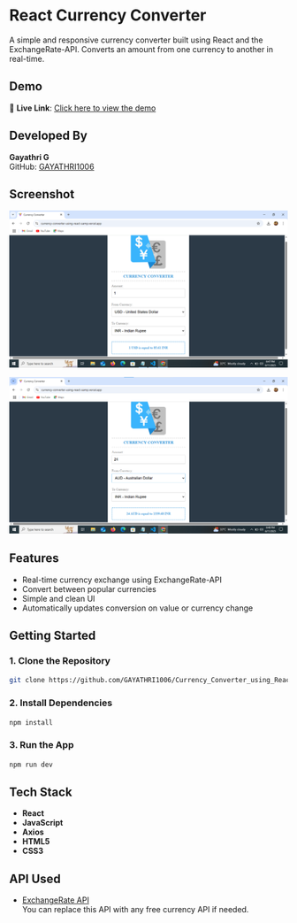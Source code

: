 # React Currency Converter

A simple and responsive currency converter built using React and the ExchangeRate-API. Converts an amount from one currency to another in real-time.

## Demo

🔗 **Live Link**: [Click here to view the demo](https://currency-converter-using-react-samp.vercel.app/)


## Developed By
**Gayathri G**  
GitHub: [GAYATHRI1006](https://github.com/GAYATHRI1006)

## Screenshot

![Currency Converter App Screenshot](currency1.png)

![Currency Converter App Screenshot](currency2.png)


## Features

- Real-time currency exchange using ExchangeRate-API  
- Convert between popular currencies  
- Simple and clean UI  
- Automatically updates conversion on value or currency change
  
## Getting Started

### 1. Clone the Repository

```bash
git clone https://github.com/GAYATHRI1006/Currency_Converter_using_React.git
```

### 2. Install Dependencies

```bash
npm install
```

### 3. Run the App

```bash
npm run dev
```


## Tech Stack

- **React**  
- **JavaScript**  
- **Axios**  
- **HTML5**  
- **CSS3**  

## API Used

- [ExchangeRate API](https://www.exchangerate-api.com/)  
You can replace this API with any free currency API if needed.










